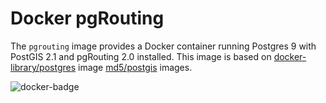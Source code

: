 # Docker pgRouting

The `pgrouting` image provides a Docker container running Postgres 9 with
PostGIS 2.1 and pgRouting 2.0 installed. This image is based on
[docker-library/postgres](https://github.com/docker-library/postgres) image
[md5/postgis](https://github.com/md5/docker-postgis) images.

![docker-badge](http://dockeri.co/image/starefossen/pgrouting)

